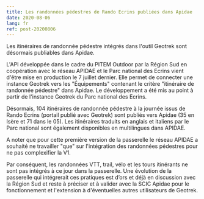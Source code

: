 ```yaml
---
title: Les randonnées pédestres de Rando Ecrins publiées dans Apidae
date: 2020-08-06
lang: fr
ref: post-20200806
---
```


Les itinéraires de randonnée pédestre intégrés dans l'outil Geotrek sont désormais publiables dans Apidae.

L'API développée dans le cadre du PITEM Outdoor par la Région Sud en coopération avec le réseau APIDAE et le Parc national des Ecrins vient d'être mise en production le 7 juillet dernier.
Elle permet de connecter une instance Geotrek vers les "Équipements" contenant le critère "itinéraire de randonnée pédestre" dans Apidae.
Le développement a été mis au point à partir de l'instance Geotrek du Parc national des Ecrins.

Désormais, 104 itinéraires de randonnée pédestre à la journée issus de Rando Ecrins  (portail publié avec Geotrek) sont publiés vers Apidae (35 en Isère et 71 dans le 05).
Les itinéraires traduits en anglais et italiens par le Parc national sont également disponibles en multilingues dans APIDAE.

A noter que pour cette première version de la passerelle le réseau APIDAE a souhaité ne travailler "que" sur l'intégration des randonnées pédestres pour ne pas complexifier la V1.

Par conséquent, les randonnées VTT, trail, vélo et les tours itinérants ne sont pas intégrés à ce jour dans la passerelle. Une évolution de la passerelle qui intégrerait ces pratiques est d’ors et déjà en discussion avec la Région Sud et reste à préciser et à valider avec la SCIC Apidae pour le fonctionnement et l'extension à d'éventuelles autres utilisateurs de Geotrek.
